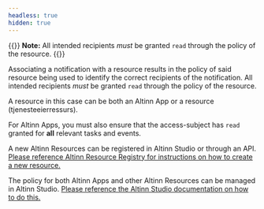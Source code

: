 ```yaml
---
headless: true
hidden: true
---
```


{{<notice info>}} 
**Note:** All intended recipients _must_ be granted `read` through the policy of the resource. 
{{</notice>}}


Associating a notification with a resource results in the policy of said resource being used to identify 
the correct recipients of the notification. All intended recipients _must_ be granted `read` through the policy of the
resource. 

A resource in this case can be both an Altinn App or a resource (tjenesteeierressurs).

For Altinn Apps, you must also ensure that the access-subject has `read` granted for __all__  relevant tasks and events. 

A new Altinn Resources can be registered in Altinn Studio or through an API.
[Please reference Altinn Resource Registry for instructions on how to create a new resource.](/authorization/what-do-you-get/resourceregistry/)

The policy for both Altinn Apps and other Altinn Resources can be managed in Altinn Studio. 
[Please reference the Altinn Studio documentation on how to do this.](/altinn-studio)